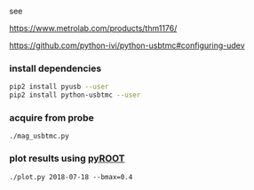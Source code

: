 see

https://www.metrolab.com/products/thm1176/

https://github.com/python-ivi/python-usbtmc#configuring-udev


### install dependencies
```bash
pip2 install pyusb --user
pip2 install python-usbtmc --user
```

### acquire from probe
`./mag_usbtmc.py`

### plot results using [pyROOT](https://root.cern.ch)
`./plot.py 2018-07-18 --bmax=0.4`
